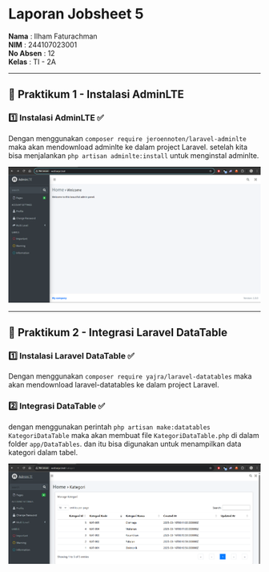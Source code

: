 # Laporan Jobsheet 5

**Nama**  : Ilham Faturachman  
**NIM**   : 244107023001  
**No Absen** : 12  
**Kelas** : TI - 2A  

---

## 📌 Praktikum 1 - Instalasi AdminLTE  

### 1️⃣ Instalasi AdminLTE ✅
Dengan menggunakan `composer require jeroennoten/laravel-adminlte` maka akan mendownload adminlte ke dalam project Laravel. setelah kita bisa menjalankan `php artisan adminlte:install` untuk menginstal adminlte.

![Hasil dengan composer](Screenshot%20Laporan/Praktikum1/praktikum1.png)

---

## 📌 Praktikum 2 - Integrasi Laravel DataTable  

### 1️⃣ Instalasi Laravel DataTable ✅
Dengan menggunakan `composer require yajra/laravel-datatables` maka akan mendownload laravel-datatables ke dalam project Laravel. 

### 2️⃣ Integrasi DataTable ✅
dengan menggunakan perintah `php artisan make:datatables KategoriDataTable` maka akan membuat file `KategoriDataTable.php` di dalam folder `app/DataTables`. dan itu bisa digunakan untuk menampilkan data kategori dalam tabel.

![Hasil dengan composer](Screenshot%20Laporan/Praktikum2/praktikum2.png)